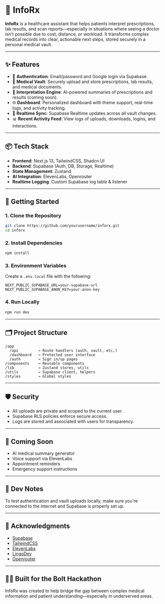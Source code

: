 
# 🧠 InfoRx

**InfoRx** is a healthcare assistant that helps patients interpret prescriptions, lab results, and scan reports—especially in situations where seeing a doctor isn't possible due to cost, distance, or workload. It transforms complex medical records into clear, actionable next steps, stored securely in a personal medical vault.

---

## ✨ Features

- 🔐 **Authentication**: Email/password and Google login via Supabase.
- 📁 **Medical Vault**: Securely upload and store prescriptions, lab results, and medical documents.
- 🤖 **Interpretation Engine**: AI-powered summaries of prescriptions and results (coming soon).
- 🌐 **Dashboard**: Personalized dashboard with theme support, real-time logs, and activity tracking.
- 📡 **Realtime Sync**: Supabase Realtime updates across all vault changes.
- 📊 **Recent Activity Feed**: View logs of uploads, downloads, logins, and interactions.

---

## 📦 Tech Stack

- **Frontend**: Next.js 13, TailwindCSS, Shadcn UI
- **Backend**: Supabase (Auth, DB, Storage, Realtime)
- **State Management**: Zustand
- **AI Integration**: ElevenLabs, Openrouter
- **Realtime Logging**: Custom Supabase log table & listener

---

## 🚀 Getting Started

### 1. Clone the Repository
```bash
git clone https://github.com/yourusername/inforx.git
cd inforx
```

### 2. Install Dependencies
```bash
npm install
```

### 3. Environment Variables
Create a `.env.local` file with the following:

```
NEXT_PUBLIC_SUPABASE_URL=your-supabase-url
NEXT_PUBLIC_SUPABASE_ANON_KEY=your-anon-key
```

### 4. Run Locally
```bash
npm run dev
```

---

## 🗂 Project Structure

```
/app
  /api         → Route handlers (auth, vault, etc.)
  /dashboard   → Protected user interface
  /auth        → Sign in/up pages
/components    → Reusable components
/lib           → Zustand stores, utils
/utils         → Supabase client, helpers
/styles        → Global styles
```

---

## 🛡 Security

- All uploads are private and scoped to the current user.
- Supabase RLS policies enforce secure access.
- Logs are stored and associated with users for transparency.

---

## 📅 Coming Soon

- AI medical summary generator
- Voice support via ElevenLabs
- Appointment reminders
- Emergency support instructions

---

## 🧪 Dev Notes

To test authentication and vault uploads locally, make sure you're connected to the internet and Supabase is properly set up.

---

## 🙌 Acknowledgments

- [Supabase](https://supabase.com)
- [TailwindCSS](https://tailwindcss.com)
- [ElevenLabs](https://elevenlabs.io)
- [LingoDev](https://www.lingo.dev/)
- [Openrouter](https://openrouter.ai/)

---

## 🧑‍⚕️ Built for the Bolt Hackathon
InfoRx was created to help bridge the gap between complex medical information and patient understanding—especially in underserved areas.
